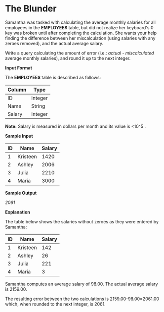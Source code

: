# The Blunder

Samantha was tasked with calculating the average monthly salaries for all employees in the **EMPLOYEES** table, but did not realize her keyboard's 0 key was broken until after completing the calculation. She wants your help finding the difference between her miscalculation (using salaries with any zeroes removed), and the actual average salary.

Write a query calculating the amount of error (i.e.: *actual - miscalculated* average monthly salaries), and round it up to the next integer.

**Input Format**

The **EMPLOYEES** table is described as follows:

|Column|Type|
|---|---|
|ID|Integer|
|Name|String|
|Salary|Integer|

**Note:** Salary is measured in dollars per month and its value is <10^5 .

**Sample Input**

|ID|Name|Salary|
|---|---|---|
|1|Kristeen|1420|
|2|Ashley|2006|
|3|Julia|2210|
|4|Maria|3000|

**Sample Output**

*2061*

**Explanation**

The table below shows the salaries without zeroes as they were entered by Samantha:

|ID|Name|Salary|
|---|---|---|
|1|Kristeen|142|
|2|Ashley|26|
|3|Julia|221|
|4|Maria|3|

Samantha computes an average salary of 98.00. The actual average salary is 2159.00.

The resulting error between the two calculations is 2159.00-98.00=2061.00 which, when rounded to the next integer, is 2061.
